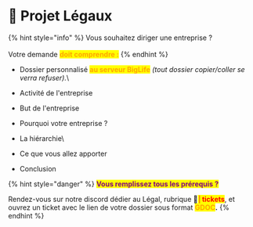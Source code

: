 # 📖 Projet Légaux

{% hint style="info" %}
Vous souhaitez diriger une entreprise ?\
\
Votre demande <mark style="color:orange;">**doit comprendre :**</mark>
{% endhint %}

* Dossier personnalisé <mark style="color:orange;">**au serveur BigLife**</mark> _(tout dossier copier/coller se verra refuser)._\

* Activité de l'entreprise
* But de l'entreprise
* Pourquoi votre entreprise ?
* La hiérarchie\

* Ce que vous allez apporter
* Conclusion

{% hint style="danger" %}
<mark style="color:purple;">**Vous remplissez tous les prérequis ?**</mark>

Rendez-vous sur notre discord dédier au Légal, rubrique 📨<mark style="color:red;">**│tickets**</mark>, et ouvrez un ticket avec le lien de votre dossier sous format <mark style="color:orange;">**GDOC**</mark>**.**
{% endhint %}
